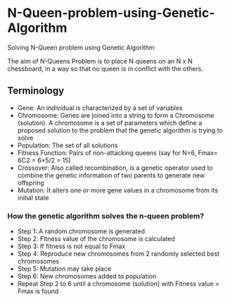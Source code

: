 # N-Queen-problem-using-Genetic-Algorithm
Solving N-Queen problem using Genetic Algorithm

The aim of N-Queens Problem is to place N queens on an N x N chessboard, in a way so that no queen is in conflict with the others.

## Terminology
- Gene:  An individual is characterized by a set of variables
- Chromosome: Genes are joined into a string to form a Chromosome (solution). A chromosome is a set of parameters which define a proposed solution to the problem that the genetic algorithm is trying to solve
- Population: The set of all solutions
- Fitness Function: Pairs of non-attacking queens (say for N=6, Fmax= 6C2 = 6*5/2 = 15)
- Crossover: Also called recombination, is a genetic operator used to combine the genetic information of two parents to generate new offspring
- Mutation: It alters one or more gene values in a chromosome from its initial state

### How the genetic algorithm solves the n-queen problem?
- Step 1: A random chromosome is generated
- Step 2: Fitness value of the chromosome is calculated
- Step 3: If fitness is not equal to Fmax
- Step 4: Reproduce new chromosomes from 2 randomly selected best chromosomes
- Step 5: Mutation may take place
- Step 6: New chromosomes added to population
- Repeat Step 2 to 6 until a chromosome (solution) with Fitness value = Fmax is found
